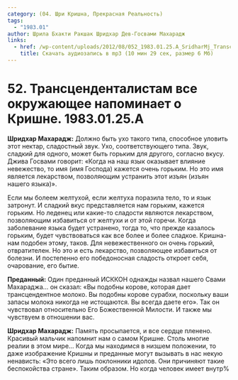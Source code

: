 ```yaml
---
category: (04. Шри Кришна, Прекрасная Реальность)
tags:
  - "1983.01"
author: Шрила Бхакти Ракшак Шридхар Дев-Госвами Махарадж
links:
  - href: /wp-content/uploads/2012/08/052_1983.01.25.A_SridharMj_Transcendentalistam_vse_okrujayuwee_napominaet_o_Krishne.mp3
    title: Скачать аудиозапись в mp3 (10 мин 29 сек, размер 6 Мб)
---
```


# 52. Трансценденталистам все окружающее напоминает о Кришне. 1983.01.25.A

**Шридхар Махарадж:** Должно быть ухо такого типа, способное уловить этот нектар, сладостный звук. Ухо, соответствующего типа. Звук, сладкий для одного, может быть горьким для другого, согласно вкусу. Джива Госвами говорит: «Когда на наш язык оказывает влияние невежество, то имя (имя Господа) кажется очень горьким. Но это имя является лекарством, позволяющим устранить этот изъян (изъян нашего языка)».

Если мы болеем желтухой, если желтуха поразила тело, то и язык затронут. И сладкий вкус представляется нам горьким, кажется горьким. Но леденец или какие-то сладости являются лекарством, позволяющим избавиться от желтухи и от этой горечи. Когда заболевание языка будет устранено, тогда то, что прежде казалось горьким, будет чувствоваться как все более и более сладкое. Кришна-нам подобен этому, таков. Для невежественного он очень горький, отвратителен. Но это и есть лекарство, позволяющее избавиться от болезни. И постепенно его победоносная сладость откроет себя, очарование, его бытие.

**Преданный:** Один преданный ИСККОН однажды назвал нашего Свами Махараджа… он сказал: «Вы подобны корове, которая дает трансцендентное молоко. Вы подобны корове сурабхи, поскольку ваши запасы молока никогда не истощаются. Вы всегда даете его». Так он чувствовал относительно Его Божественной Милости. И также мы чувствуем в отношении вас.

**Шридхар Махарадж:** Память просыпается, и все сердце пленено. Красивый мальчик напомнит нам о самом Кришне. Столь многие реалии в этом мире… Когда мы находимся в низшем положении, то даже изображение Кришны и преданные могут вызывать в нас некую ненависть: «Это всего лишь поклонники идолов. Они причиняют такие беспокойства стране». Таким образом. Но когда человек имеет внутр%

